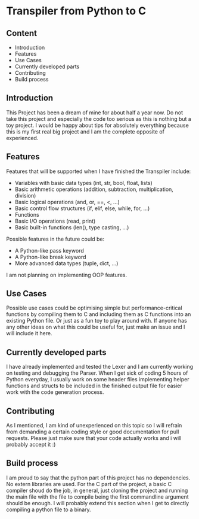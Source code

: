 # Transpiler from Python to C

## Content

- Introduction
- Features
- Use Cases
- Currently developed parts
- Contributing
- Build process


## Introduction

This Project has been a dream of mine for about half a year now. Do not take this project and especially the code too serious as this is nothing but a toy project. I would be happy about tips for absolutely everything because this is my first real big project and I am the complete opposite of experienced.


## Features

Features that will be supported when I have finished the Transpiler include:

- Variables with basic data types (int, str, bool, float, lists)
- Basic arithmetic operations (addition, subtraction, multiplication, division)
- Basic logical operations (and, or, ==, <, ...)
- Basic control flow structures (if, elif, else, while, for, ...)
- Functions
- Basic I/O operations (read, print)
- Basic built-in functions (len(), type casting, ...)

Possible features in the future could be:

- A Python-like pass keyword
- A Python-like break keyword
- More advanced data types (tuple, dict, ...)

I am not planning on implementing OOP features.


## Use Cases

Possible use cases could be optimising simple but performance-critical functions by compiling them to C and including them as C functions into an existing Python file. Or just as a fun toy to play around with. If anyone has any other ideas on what this could be useful for, just make an issue and I will include it here.


## Currently developed parts

I have already implemented and tested the Lexer and I am currently working on testing and debugging the Parser. When I get sick of coding 5 hours of Python everyday, I usually work on some header files implementing helper functions and structs to be included in the finished output file for easier work with the code generation process.


## Contributing

As I mentioned, I am kind of unexperienced on this topic so I will refrain from demanding a certain coding style or good documentation for pull requests. Please just make sure that your code actually works and i will probably accept it :)


## Build process

I am proud to say that the python part of this project has no dependencies. No extern libraries are used. For the C part of the project, a basic C compiler shoud do the job, in general, just cloning the project and running the main file with the file to compile being the first commandline argument should be enough. I will probably extend this section when I get to directly compiling a python file to a binary.
